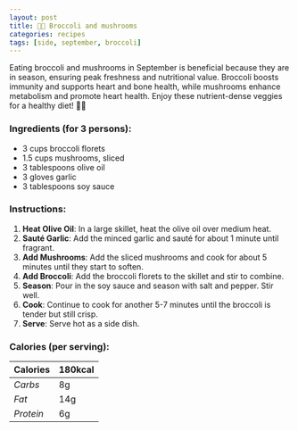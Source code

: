 ```yaml
---
layout: post
title: 👨‍🍳 Broccoli and mushrooms
categories: recipes
tags: [side, september, broccoli]
---
```


Eating broccoli and mushrooms in September is beneficial because they are in season, ensuring peak freshness and nutritional value. Broccoli boosts immunity and supports heart and bone health, while mushrooms enhance metabolism and promote heart health. Enjoy these nutrient-dense veggies for a healthy diet! 🥦🍄

### Ingredients (for 3 persons):
- 3 cups broccoli florets
- 1.5 cups mushrooms, sliced
- 3 tablespoons olive oil
- 3 gloves garlic
- 3 tablespoons soy sauce

### Instructions:

1. **Heat Olive Oil**: In a large skillet, heat the olive oil over medium heat.
2. **Sauté Garlic**: Add the minced garlic and sauté for about 1 minute until fragrant.
3. **Add Mushrooms**: Add the sliced mushrooms and cook for about 5 minutes until they start to soften.
4. **Add Broccoli**: Add the broccoli florets to the skillet and stir to combine.
5. **Season**: Pour in the soy sauce and season with salt and pepper. Stir well.
6. **Cook**: Continue to cook for another 5-7 minutes until the broccoli is tender but still crisp.
7. **Serve**: Serve hot as a side dish.

### Calories (per serving):

| **Calories** | 180kcal |
| ----------- | ----------- |
| *Carbs* | 8g |
| *Fat* | 14g |
| *Protein* | 6g |